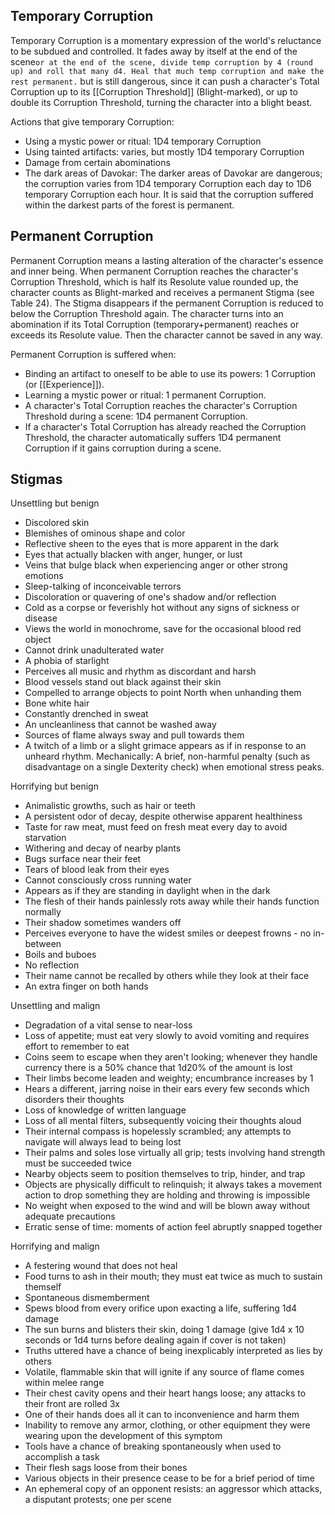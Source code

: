 ## Temporary Corruption
Temporary Corruption is a momentary expression of the world's reluctance to be subdued and controlled. It fades away by itself at the end of the scene`or at the end of the scene, divide temp corruption by 4 (round up) and roll that many d4. Heal that much temp corruption and make the rest permanent.` but is still dangerous, since it can push a character's Total Corruption up to its [[Corruption Threshold]] (Blight-marked), or up to double its Corruption Threshold, turning the character into a blight beast.

Actions that give temporary Corruption:
* Using a mystic power or ritual: 1D4 temporary Corruption
* Using tainted artifacts: varies, but mostly 1D4 temporary Corruption
* Damage from certain abominations
* The dark areas of Davokar: The darker areas of Davokar are dangerous; the corruption varies from 1D4 temporary Corruption each day to 1D6 temporary Corruption each hour. It is said that the corruption suffered within the darkest parts of the forest is permanent.

## Permanent Corruption
Permanent Corruption means a lasting alteration of the character's essence and inner being. When permanent Corruption reaches the character's Corruption Threshold, which is half its Resolute value rounded up, the character counts as Blight-marked and receives a permanent Stigma (see Table 24). The Stigma disappears if the permanent Corruption is reduced to below the Corruption Threshold again. The character turns into an abomination if its Total Corruption (temporary+permanent) reaches or exceeds its Resolute value. Then the character cannot be saved in any way.

Permanent Corruption is suffered when:
* Binding an artifact to oneself to be able to use its powers: 1 Corruption (or [[Experience]]).
* Learning a mystic power or ritual: 1 permanent Corruption.
* A character's Total Corruption reaches the character's Corruption Threshold during a scene: 1D4 permanent Corruption.
* If a character's Total Corruption has already reached the Corruption Threshold, the character automatically suffers 1D4 permanent Corruption if it gains corruption during a scene.
## Stigmas
Unsettling but benign
* Discolored skin
* Blemishes of ominous shape and color
* Reflective sheen to the eyes that is more apparent in the dark
* Eyes that actually blacken with anger, hunger, or lust
* Veins that bulge black when experiencing anger or other strong emotions
* Sleep-talking of inconceivable terrors
* Discoloration or quavering of one's shadow and/or reflection
* Cold as a corpse or feverishly hot without any signs of sickness or disease
* Views the world in monochrome, save for the occasional blood red object
* Cannot drink unadulterated water
* A phobia of starlight
* Perceives all music and rhythm as discordant and harsh
* Blood vessels stand out black against their skin
* Compelled to arrange objects to point North when unhanding them
* Bone white hair
* Constantly drenched in sweat
* An uncleanliness that cannot be washed away
* Sources of flame always sway and pull towards them
* A twitch of a limb or a slight grimace appears as if in response to an unheard rhythm. Mechanically: A brief, non-harmful penalty (such as disadvantage on a single Dexterity check) when emotional stress peaks.

Horrifying but benign
* Animalistic growths, such as hair or teeth
* A persistent odor of decay, despite otherwise apparent healthiness
* Taste for raw meat, must feed on fresh meat every day to avoid starvation
* Withering and decay of nearby plants
* Bugs surface near their feet
* Tears of blood leak from their eyes
* Cannot consciously cross running water
* Appears as if they are standing in daylight when in the dark
* The flesh of their hands painlessly rots away while their hands function normally
* Their shadow sometimes wanders off
* Perceives everyone to have the widest smiles or deepest frowns - no in-between
* Boils and buboes
* No reflection
* Their name cannot be recalled by others while they look at their face
* An extra finger on both hands

Unsettling and malign
* Degradation of a vital sense to near-loss
* Loss of appetite; must eat very slowly to avoid vomiting and requires effort to remember to eat
* Coins seem to escape when they aren't looking; whenever they handle currency there is a 50% chance that 1d20% of the amount is lost
* Their limbs become leaden and weighty; encumbrance increases by 1
* Hears a different, jarring noise in their ears every few seconds which disorders their thoughts
* Loss of knowledge of written language
* Loss of all mental filters, subsequently voicing their thoughts aloud
* Their internal compass is hopelessly scrambled; any attempts to navigate will always lead to being lost
* Their palms and soles lose virtually all grip; tests involving hand strength must be succeeded twice
* Nearby objects seem to position themselves to trip, hinder, and trap
* Objects are physically difficult to relinquish; it always takes a movement action to drop something they are holding and throwing is impossible
* No weight when exposed to the wind and will be blown away without adequate precautions
* Erratic sense of time: moments of action feel abruptly snapped together

Horrifying and malign
* A festering wound that does not heal
* Food turns to ash in their mouth; they must eat twice as much to sustain themself
* Spontaneous dismemberment
* Spews blood from every orifice upon exacting a life, suffering 1d4 damage
* The sun burns and blisters their skin, doing 1 damage (give 1d4 x 10 seconds or 1d4 turns before dealing again if cover is not taken)
* Truths uttered have a chance of being inexplicably interpreted as lies by others
* Volatile, flammable skin that will ignite if any source of flame comes within melee range
* Their chest cavity opens and their heart hangs loose; any attacks to their front are rolled 3x
* One of their hands does all it can to inconvenience and harm them
* Inability to remove any armor, clothing, or other equipment they were wearing upon the development of this symptom
* Tools have a chance of breaking spontaneously when used to accomplish a task
* Their flesh sags loose from their bones
* Various objects in their presence cease to be for a brief period of time
* An ephemeral copy of an opponent resists: an aggressor which attacks, a disputant protests; one per scene